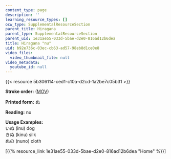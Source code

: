 ```yaml
---
content_type: page
description: ''
learning_resource_types: []
ocw_type: SupplementalResourceSection
parent_title: Hiragana
parent_type: SupplementalResourceSection
parent_uid: 1e31ae55-033d-5bae-d2e0-816ad12b6dea
title: Hiragana "nu"
uid: b92e736c-03ec-cb63-ad57-98eb8d1ce0e8
video_files:
  video_thumbnail_file: null
video_metadata:
  youtube_id: null
---
```


{{< resource 5b306114-ced1-c10a-d2cd-1a2be7c05b31 >}}

**Stroke order:** ([MOV](http://www.archive.org/download/MITRES21F.01S10_HIRAGANA_CHARACTERS/0444.mov))

**Printed form:** ぬ

**Reading:** nu

**Usage Examples:**  
いぬ (inu) dog  
きぬ (kinu) silk  
ぬの (nuno) cloth

  
\[{{% resource_link 1e31ae55-033d-5bae-d2e0-816ad12b6dea "Home" %}}\]